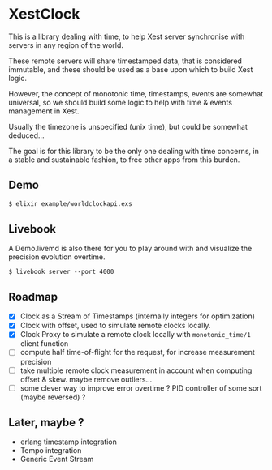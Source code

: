 # XestClock

This is a library dealing with time, to help Xest server synchronise with servers in any region of the world.

These remote servers will share timestamped data, that is considered immutable, and these should be used as a base
upon which to build Xest logic.

However, the concept of monotonic time, timestamps, events are somewhat universal, so we should build some logic 
to help with time & events management in Xest.

Usually the timezone is unspecified (unix time), but could be somewhat deduced...

The goal is for this library to be the only one dealing with time concerns, in a stable and sustainable fashion, to free other apps from this burden.


## Demo

```bash
$ elixir example/worldclockapi.exs
```

## Livebook

A Demo.livemd is also there for you to play around with and visualize the precision evolution overtime.

```shell
$ livebook server --port 4000
```


## Roadmap

- [X] Clock as a Stream of Timestamps (internally integers for optimization)
- [X] Clock with offset, used to simulate remote clocks locally.
- [X] Clock Proxy to simulate a remote clock locally with `monotonic_time/1` client function
- [ ] compute half time-of-flight for the request, for increase measurement precision
- [ ] take multiple remote clock measurement in account when computing offset & skew. maybe remove outliers...
- [ ] some clever way to improve error overtime ? PID controller of some sort (maybe reversed) ?

## Later, maybe ?

- erlang timestamp integration
- Tempo integration
- Generic Event Stream

